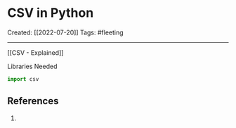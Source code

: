 

# CSV in Python
Created:  [[2022-07-20]]
Tags: #fleeting 

---
[[CSV - Explained]]

Libraries Needed
```python
import csv
```










## References
1. 